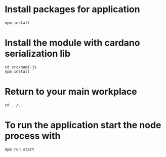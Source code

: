 
# Install packages for application
```
npm install
```

# Install the module with cardano serialization lib
```
cd src/nami-js
npm install
```

# Return to your main workplace
```
cd ../..
```

# To run the application start the node process with
```
npm run start
```

